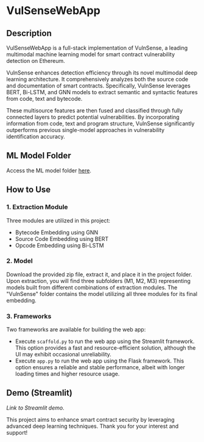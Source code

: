 # VulSenseWebApp

## Description
VulSenseWebApp is a full-stack implementation of VulnSense, a leading multimodal machine learning model for smart contract vulnerability detection on Ethereum.

VulnSense enhances detection efficiency through its novel multimodal deep learning architecture. It comprehensively analyzes both the source code and documentation of smart contracts. Specifically, VulnSense leverages BERT, Bi-LSTM, and GNN models to extract semantic and syntactic features from code, text and bytecode.

These multisource features are then fused and classified through fully connected layers to predict potential vulnerabilities. By incorporating information from code, text and program structure, VulnSense significantly outperforms previous single-model approaches in vulnerability identification accuracy.

## ML Model Folder
Access the ML model folder [here](https://drive.google.com/file/d/1T7NiqtR3VcSOanwi8P7K0fI2Ui8kcnlL/view?usp=sharing).

## How to Use
### 1. Extraction Module
Three modules are utilized in this project:
   - Bytecode Embedding using GNN
   - Source Code Embedding using BERT
   - Opcode Embedding using Bi-LSTM

### 2. Model
Download the provided zip file, extract it, and place it in the project folder. Upon extraction, you will find three subfolders (M1, M2, M3) representing models built from different combinations of extraction modules. The "VulnSense" folder contains the model utilizing all three modules for its final embedding.

### 3. Frameworks
Two frameworks are available for building the web app:
   - Execute `scaffold.py` to run the web app using the Streamlit framework. This option provides a fast and resource-efficient solution, although the UI may exhibit occasional unreliability.
   - Execute `app.py` to run the web app using the Flask framework. This option ensures a reliable and stable performance, albeit with longer loading times and higher resource usage.

## Demo (Streamlit)

*Link to Streamlit demo.*

This project aims to enhance smart contract security by leveraging advanced deep learning techniques. Thank you for your interest and support!
